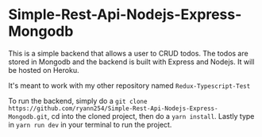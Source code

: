 # Simple-Rest-Api-Nodejs-Express-Mongodb
This is a simple backend that allows a user to CRUD todos. The todos are stored in Mongodb and the backend is built with Express and Nodejs. It will be hosted on Heroku.

It's meant to work with my other repository named `Redux-Typescript-Test`

To run the backend, simply do a `git clone https://github.com/ryann254/Simple-Rest-Api-Nodejs-Express-Mongodb.git`, cd into the cloned project, then do a `yarn install`. Lastly type in `yarn run dev` in your terminal to run the project.
